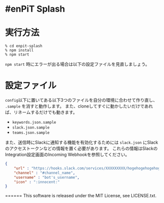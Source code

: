 #enPiT Splash
=====

# 実行方法
```
% cd enpit-splash
% npm install
% npm start
```

`npm start` 時にエラーが出る場合は以下の設定ファイルを見直しましょう。

# 設定ファイル
`config`以下に置いてある以下3つのファイルを自分の環境に合わせて作り直し、
`.sample` を消すと動作します。
また、cloneしてすぐに動かしたいだけであれば、リネームするだけでも動きます。

- `keywords.json.sample`
- `slack.json.sample`
- `teams.json.sample`

また、送信時にSlackに通知する機能を有効化するためには
`slack.json` にSlackのアクセストークンなどの情報を置く必要があります。
これらの情報はSlackのIntegration設定画面のIncoming Webhookを参照してください。

```json
{
    "url" : "https://hooks.slack.com/services/XXXXXXXXX/hogehogehogehoge",
    "channel" : "#channel_name",
    "username" : "bot's_username",
    "icon" : ":innocent:"
}
```

======
This software is released under the MIT License, see LICENSE.txt.

